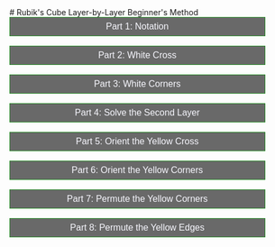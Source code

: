 <head>
	<title>Rubik's Cube Beginner's Method</title>
	<style>
		button {
		  background-color: dimgrey;
		  color: ghostwhite;
 		  text-align: center;
  		  text-decoration: none;
		  display: block;
		  font-size: 16px;
		  border: 1px solid forestgreen;
		  width: 90%;
		  padding-bottom: 7px;
		  padding-top: 7px;
		  overflow: hidden;
		}
		button:hover {
		  background-color: ghostwhite;
		  color: black;
		}
	</style>
	<script>
		function stage1() {
			if (document.getElementById('notation').style.display == none) {
				document.getElementById('notation').style.display = block;
			} else {
				document.getElementById('notation').style.display = none;
			}
		}
	</script>
</head>
# Rubik's Cube Layer-by-Layer Beginner's Method
<body>
	<button onclick="stage1">Part 1: Notation</button> <br>
	<button onclick="stage2">Part 2: White Cross</button> <br>
	<button onclick="stage3">Part 3: White Corners</button> <br>
	<button onclick="stage4">Part 4: Solve the Second Layer</button> <br>
	<button onclick="stage5">Part 5: Orient the Yellow Cross</button> <br>
	<button onclick="stage6">Part 6: Orient the Yellow Corners</button> <br>
	<button onclick="stage7">Part 7: Permute the Yellow Corners</button> <br>
	<button onclick="stage8">Part 8: Permute the Yellow Edges</button> <br>
</body>
<span id="notation">
	
</span>
